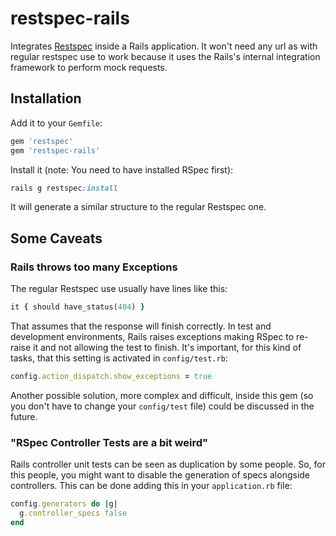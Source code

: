 # restspec-rails

Integrates [Restspec](https://github.com/platanus/restspec) inside a Rails application. It won't need any url as with regular restspec use to work because it uses the Rails's internal integration framework to perform mock requests.

## Installation

Add it to your `Gemfile`:

```ruby
gem 'restspec'
gem 'restspec-rails'
```

Install it (note: You need to have installed RSpec first):

```ruby
rails g restspec:install
```

It will generate a similar structure to the regular Restspec one.

## Some Caveats

### Rails throws too many Exceptions

The regular Restspec use usually have lines like this:

```ruby
it { should have_status(404) }
```

That assumes that the response will finish correctly. In test and development environments, Rails raises exceptions making RSpec to re-raise it and not allowing the test to finish. It's important, for this kind of tasks, that this setting is activated in `config/test.rb`:

```ruby
config.action_dispatch.show_exceptions = true
```

Another possible solution, more complex and difficult, inside this gem (so you don't have to change your `config/test` file) could be discussed in the future.

### "RSpec Controller Tests are a bit weird"

Rails controller unit tests can be seen as duplication by some people. So, for this people, you might want to disable the generation of specs alongside controllers. This can be done adding this in your `application.rb` file:

```ruby
config.generators do |g|
  g.controller_specs false
end
```
